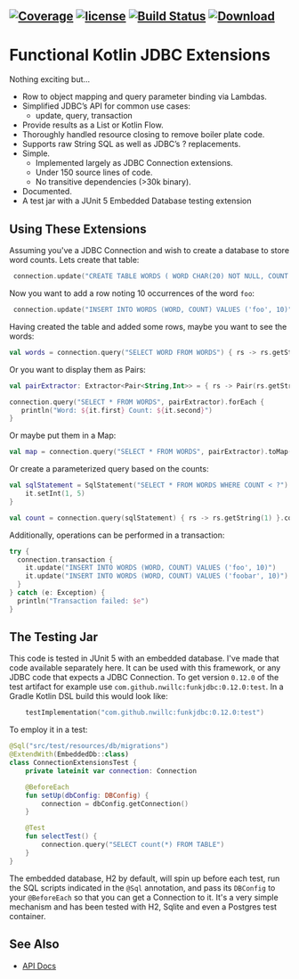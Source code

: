 [![Coverage](https://codecov.io/gh/nwillc/funkjdbc/branch/master/graphs/badge.svg?branch=master)](https://codecov.io/gh/nwillc/funkjdbc)
[![license](https://img.shields.io/github/license/nwillc/funkjdbc.svg)](https://tldrlegal.com/license/-isc-license)
[![Build Status](https://github.com/nwillc/funkjdbc/workflows/CICD/badge.svg)](https://github.com/nwillc/funkjdbc/actions?query=workflow%3ACICD)
[![Download](https://api.bintray.com/packages/nwillc/maven/funkjdbc/images/download.svg)](https://bintray.com/nwillc/maven/funkjdbc/_latestVersion)
------

# Functional Kotlin JDBC Extensions

Nothing exciting but...

 - Row to object mapping and query parameter binding via Lambdas.
 - Simplified JDBC’s API for common use cases:
   - update, query, transaction
 - Provide results as a List or Kotlin Flow.
 - Thoroughly handled resource closing to remove boiler plate code.
 - Supports raw String SQL as well as JDBC’s ? replacements.
 - Simple.
    - Implemented largely as JDBC Connection extensions.
    - Under 150 source lines of code.
    - No transitive dependencies (>30k binary).
 - Documented.
 - A test jar with a JUnit 5 Embedded Database testing extension

## Using These Extensions

Assuming you've a JDBC Connection and wish to create a database to store word counts. Lets create
that table:

```kotlin
 connection.update("CREATE TABLE WORDS ( WORD CHAR(20) NOT NULL, COUNT INTEGER DEFAULT 0)")
```

Now you want to add a row noting 10 occurrences of the word `foo`:

```kotlin
 connection.update("INSERT INTO WORDS (WORD, COUNT) VALUES ('foo', 10)")
```

Having created the table and added some rows, maybe you want to see the words:

```kotlin
val words = connection.query("SELECT WORD FROM WORDS") { rs -> rs.getString(1) }
```

Or you want to display them as Pairs:

```kotlin
val pairExtractor: Extractor<Pair<String,Int>> = { rs -> Pair(rs.getString("WORD")!!,rs.getInt("COUNT")) }

connection.query("SELECT * FROM WORDS", pairExtractor).forEach {
   println("Word: ${it.first} Count: ${it.second}")
}
```

Or maybe put them in a Map:

```kotlin
val map = connection.query("SELECT * FROM WORDS", pairExtractor).toMap()
```

Or create a parameterized query based on the counts:

```kotlin
val sqlStatement = SqlStatement("SELECT * FROM WORDS WHERE COUNT < ?") {
    it.setInt(1, 5)
}

val count = connection.query(sqlStatement) { rs -> rs.getString(1) }.count()
```

Additionally, operations can be performed in a transaction:

```kotlin
try {
  connection.transaction {
    it.update("INSERT INTO WORDS (WORD, COUNT) VALUES ('foo', 10)")
    it.update("INSERT INTO WORDS (WORD, COUNT) VALUES ('foobar', 10)")
  }
} catch (e: Exception) {
  println("Transaction failed: $e")
}
```

## The Testing Jar

This code is tested in JUnit 5 with an embedded database. I've made that code available separately here. It
can be used with this framework, or any JDBC code that expects a JDBC Connection.  To get version `0.12.0` of
the test artifact for example use `com.github.nwillc:funkjdbc:0.12.0:test`. In a Gradle Kotlin DSL build this
would look like:

````kotlin
    testImplementation("com.github.nwillc:funkjdbc:0.12.0:test")
````

To employ it in a test:

```kotlin
@Sql("src/test/resources/db/migrations")
@ExtendWith(EmbeddedDb::class)
class ConnectionExtensionsTest {
    private lateinit var connection: Connection

    @BeforeEach
    fun setUp(dbConfig: DBConfig) {
        connection = dbConfig.getConnection()
    }

    @Test
    fun selectTest() {
        connection.query("SELECT count(*) FROM TABLE")
    }
}
```

The embedded database, H2 by default, will spin up before each test, run the SQL scripts indicated in the
`@Sql` annotation, and pass its `DBConfig` to your `@BeforeEach` so that you can get a Connection to it. It's
a very simple mechanism and has been tested with H2, Sqlite and even a Postgres test container.

## See Also

- [API Docs](https://nwillc.github.io/funkjdbc/dokka/funkjdbc/index.html)
